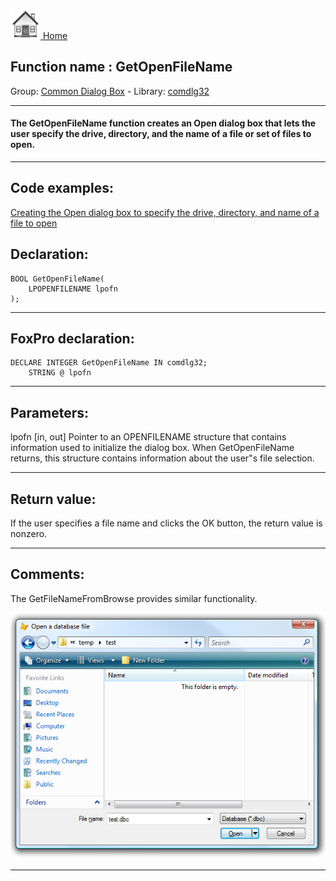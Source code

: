 [<img src="../../images/home.png"> Home ](https://github.com/VFPX/Win32API)  

## Function name : GetOpenFileName
Group: [Common Dialog Box](../../functions_group.md#Common_Dialog_Box)  -  Library: [comdlg32](../../../libraries.md#comdlg32)  
***  


#### The GetOpenFileName function creates an Open dialog box that lets the user specify the drive, directory, and the name of a file or set of files to open.
***  


## Code examples:
[Creating the Open dialog box to specify the drive, directory, and name of a file to open](../../samples/sample_363.md)  

## Declaration:
```foxpro  
BOOL GetOpenFileName(
	LPOPENFILENAME lpofn
);  
```  
***  


## FoxPro declaration:
```foxpro  
DECLARE INTEGER GetOpenFileName IN comdlg32;
	STRING @ lpofn  
```  
***  


## Parameters:
lpofn
[in, out] Pointer to an OPENFILENAME structure that contains information used to initialize the dialog box. When GetOpenFileName returns, this structure contains information about the user"s file selection.   
***  


## Return value:
If the user specifies a file name and clicks the OK button, the return value is nonzero.  
***  


## Comments:
The GetFileNameFromBrowse provides similar functionality.  
  
<img src="images/getopenfilename.png" width=570>  
  
***  

